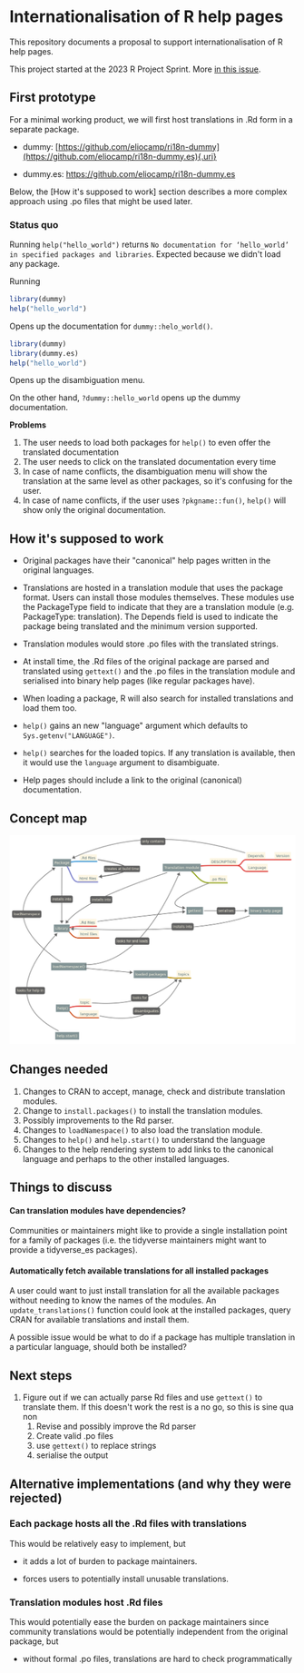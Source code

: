 # Internationalisation of R help pages

This repository documents a proposal to support internationalisation of R help pages.

This project started at the 2023 R Project Sprint.
More [in this issue](https://github.com/r-devel/r-project-sprint-2023/issues/35).

## First prototype

For a minimal working product, we will first host translations in .Rd form in a separate package.

-   dummy: [https://github.com/eliocamp/ri18n-dummy](https://github.com/eliocamp/ri18n-dummy.es){.uri}

-   dummy.es: <https://github.com/eliocamp/ri18n-dummy.es>

Below, the [How it's supposed to work] section describes a more complex approach using .po files that might be used later.

### Status quo

Running `help("hello_world")` returns `No documentation for ‘hello_world’ in specified packages and libraries`.
Expected because we didn't load any package.

Running

``` r
library(dummy) 
help("hello_world")
```

Opens up the documentation for `dummy::helo_world()`.

``` r
library(dummy) 
library(dummy.es)
help("hello_world")
```

Opens up the disambiguation menu.

On the other hand, `?dummy::hello_world` opens up the dummy documentation.

**Problems**

1.  The user needs to load both packages for `help()` to even offer the translated documentation
2.  The user needs to click on the translated documentation every time
3.  In case of name conflicts, the disambiguation menu will show the translation at the same level as other packages, so it's confusing for the user.
4.  In case of name conflicts, if the user uses `?pkgname::fun()`, `help()` will show only the original documentation.

## How it's supposed to work

-   Original packages have their "canonical" help pages written in the original languages.

-   Translations are hosted in a translation module that uses the package format.
    Users can install those modules themselves.
    These modules use the PackageType field to indicate that they are a translation module (e.g. PackageType: translation).
    The Depends field is used to indicate the package being translated and the minimum version supported.

-   Translation modules would store .po files with the translated strings.

-   At install time, the .Rd files of the original package are parsed and translated using `gettext()` and the .po files in the translation module and serialised into binary help pages (like regular packages have).

-   When loading a package, R will also search for installed translations and load them too.

-   `help()` gains an new "language" argument which defaults to `Sys.getenv("LANGUAGE")`.

-   `help()` searches for the loaded topics.
    If any translation is available, then it would use the `language` argument to disambiguate.

-   Help pages should include a link to the original (canonical) documentation.

## Concept map

![](internationalisation.svg)

## Changes needed

1.  Changes to CRAN to accept, manage, check and distribute translation modules.
2.  Change to `install.packages()` to install the translation modules.
3.  Possibly improvements to the Rd parser.
4.  Changes to `loadNamespace()` to also load the translation module.
5.  Changes to `help()` and `help.start()` to understand the language
6.  Changes to the help rendering system to add links to the canonical language and perhaps to the other installed languages.

## Things to discuss

#### Can translation modules have dependencies?

Communities or maintainers might like to provide a single installation point for a family of packages (i.e. the tidyverse maintainers might want to provide a tidyverse_es packages).

#### Automatically fetch available translations for all installed packages

A user could want to just install translation for all the available packages without needing to know the names of the modules.
An `update_translations()` function could look at the installed packages, query CRAN for available translations and install them.

A possible issue would be what to do if a package has multiple translation in a particular language, should both be installed?

## Next steps

1.  Figure out if we can actually parse Rd files and use `gettext()` to translate them. If this doesn't work the rest is a no go, so this is sine qua non
    1.  Revise and possibly improve the Rd parser
    2.  Create valid .po files
    3.  use `gettext()` to replace strings
    4.  serialise the output

## Alternative implementations (and why they were rejected)

### Each package hosts all the .Rd files with translations

This would be relatively easy to implement, but

-   it adds a lot of burden to package maintainers.

-   forces users to potentially install unusable translations.

### Translation modules host .Rd files

This would potentially ease the burden on package maintainers since community translations would be potentially independent from the original package, but

-   without formal .po files, translations are hard to check programmatically
